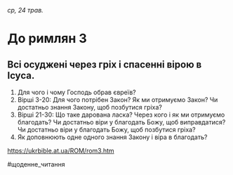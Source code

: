 
_ср, 24 трав._

# До римлян 3

## Всі осуджені через гріх і спасенні вірою в Ісуса.
1. Для чого і чому Господь обрав євреїв?
2. Вірші 3-20: Для чого потрібен Закон? Як ми отримуємо Закон? Чи достатньо знання Закону, щоб позбутися гріха?
3. Вірші 21-30: Що таке дарована ласка? Через кого і як ми отримуємо благодать? Чи достатньо віри у благодать Божу, щоб виправдатися? Чи достатньо віри у благодать Божу, щоб позбутися гріха?
4. Як доповнюють одне одного знання Закону і віра в благодать?

https://ukrbible.at.ua/ROM/rom3.htm 

#щоденне_читання
